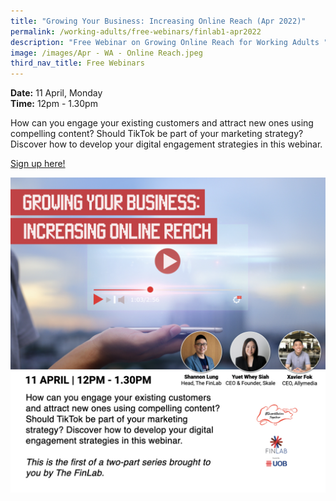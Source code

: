 ```yaml
---
title: "Growing Your Business: Increasing Online Reach (Apr 2022)"
permalink: /working-adults/free-webinars/finlab1-apr2022
description: "Free Webinar on Growing Online Reach for Working Adults "
image: /images/Apr - WA - Online Reach.jpeg
third_nav_title: Free Webinars
---
```

**Date:** 11 April, Monday
<br> **Time:** 12pm - 1.30pm

How can you engage your existing customers and attract new ones using compelling content? Should TikTok be part of your marketing strategy? Discover how to develop your digital engagement strategies in this webinar.   

[Sign up here!](https://go.gov.sg/wa-finlab1-apr22)

![Free webinar on digital marketing for businesses](/images/WA-Online-Reach.jpeg)